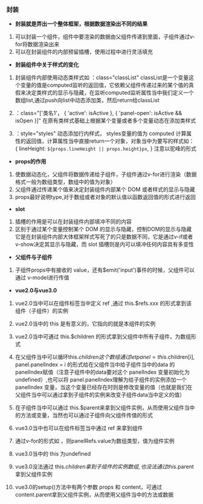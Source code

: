 ### 封装
- **封装就是弄出一个整体框架，根据数据渲染出不同的结果**
1. 可以封装一个组件，组件中要渲染的数据由父组件传递到里面，子组件通过v-for将数据渲染出来
2. 可以在封装组件的内部预留插槽，使用过程中进行灵活填充

- **封装组件中关于样式的变化**
1. 封装组件内部使用动态类样式如 ：class="classList"  classList是一个变量这个变量的值是computed监听的返回值，它依赖父组件传递过来的某个值的真假来决定类样式的显示与隐藏，在监听computed监听属性当中我们定义一个数组list,通过push向list中动态添加类，然后return给classList

2. ：class="['类名1'， { 'active': isActive }, { 'panel-open': isActive && isOpen }]" 在原有类样式基础上根据某个变量或者多个变量动态在添加类样式

3. ：style="styles" 动态添加行内样式， styles变量的值为 computed 计算属性的返回值，计算属性当中直接return一个对象，对象当中为要写的样式如： { lineHeight: `${props.lineHeight || props.height}px`, } 注意以驼峰的形式

- **props的作用**
1. 使数据动态化，父组件将数据传递给子组件，子组件通过v-for进行渲染（数据格式一般为数组类型，数组中的值为对象）
2. 父组件通过传递某个值来决定封装组件内部某个 DOM 或者样式的显示与隐藏
3. props最好说明type,对于数组或者对象的默认值以函数返回值的形式进行返回

- **slot**
1. 插槽的作用是可以在封装组件内部填冲不同的内容
2. 区别于通过某个变量控制某个 DOM 的显示与隐藏，控制DOM的显示与隐藏它是在封装组件内部大体框架样式写死了的只是数据不同，它是通过v-if或者v-show决定其显示与隐藏，而 slot 插槽则是内可以填冲任何内容具有多变性

- **父组件与子组件**
1. 子组件props中有接收的 value，还有$emit('input')事件的时候，父组件可以通过 v-model进行传值

- **vue2.0与vue3.0**
1. vue2.0当中可以在组件标签当中定义 ref ,通过 this.$refs.xxx 的形式拿到该组件（子组件）的实例
2. vue2.0当中的 this 是有意义的，它指向的就是本组件的实例
3. vue2.0当中可通过 this.$children 的形式拿到父组件中所有子组件，为数组形式
4. 在父组件当中可以循环this.$children这个数组通过 let panel = this.$children[i], panel.panelIndex = i 的形式给在父组件当中给子组件当中的data 的 panelIndex赋值（注意子组件中的data要对这个 panelIndex 变量初始化为undefined）,也可以将 panel.panelIndex理解为给子组件的实例添加一个panelIndex 变量，当这个变量已经存在时则是修改变量的值（也就是我们在父组件当中可以通过拿到子组件的实例来改变子组件data当中定义的值）
5. 在子组件当中可以通过 this.$parent来拿到父组件实例，从而使用父组件当中的方法或变量，当然也可以通过子组件向父组件传值的形式

6. vue3.0当中也可以在组件标签当中通过 ref 来拿到组件
7. 通过v-for的形式如 <Panel v-for="(item, index) of panelList" :key="index" ref="panelRefs" :value="index">，则panelRefs.value为数组类型，值为组件实例
8. vue3.0当中的 this 为undefined
9. vue3.0没法通过 this.$children 拿到子组件的实例数组,也没法通过 this.$parent拿到父组件实例
10. vue3.0的setup()方法中有两个参数 props 和 content，可通过 content.parent拿到父组件实例，从而使用父组件当中的方法或数据
